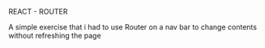 REACT - ROUTER

A simple exercise that i had to use Router on a nav bar to change contents without refreshing the page
